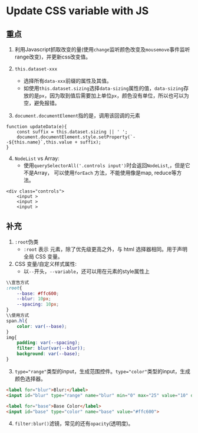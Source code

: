 
# Update CSS variable with JS

## 重点

1. 利用Javascript抓取改变的量(使用`change`监听颜色改变及`mousemove`事件监听range改变)，并更新css改变值。

2.  `this.dataset-xxx`
	- 选择所有`data-xxx`前缀的属性及其值。
	- 如使用`this.dataset.sizing`选择`data-sizing`属性的值，`data-sizing`存放的是`px`，因为取到值后需要加上单位`px`，颜色没有单位，所以也可以为空，避免报错。

3. `document.documentElement`指的是，调用该回调的元素
```
function updateData(e){
    const suffix = this.dataset.sizing || ' ';
    document.documentElement.style.setProperty(`--${this.name}`,this.value + suffix);
}
```

4. `NodeList` vs Array:
	- 使用`querySelectorAll('.controls input')`时会返回`NodeList`,，但是它不是Array， 可以使用`forEach` 方法，不能使用像是map, reduce等方法。
```
<div class="controls">
	<input >
	<input >
	<input >
```


## 补充

1. `:root`伪类
	- `:root` 表示 <html> 元素，除了优先级更高之外，与 html 选择器相同。用于声明全局 CSS 变量。
2. CSS 变量/自定义样式属性: 
	- 以`--`开头，`--variable`，还可以用在元素的style属性上
```css
\\宣告方式
:root{
	--base: #ffc600;
	--blur: 10px;
	--spacing: 10px;
}
\\使用方式
span.hl{
	color: var(--base);
}
img{
	padding: var(--spacing);
	filter: blur(var(--blur));
	background: var(--base);
}
```

3. `type="range"`类型的input，生成范围控件。`type="color"`类型的input，生成颜色选择器。
```html
<label for="blur">Blur:</label>
<input id="blur" type="range" name="blur" min="0" max="25" value="10" data-sizing="px">

<label for="base">Base Color</label>
<input id="base" type="color" name="base" value="#ffc600">
```
4. `filter:blur()`滤镜，常见的还有`opacity`(透明度)。
